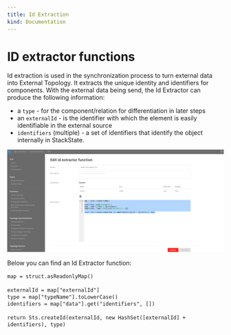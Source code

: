 ```yaml
---
title: Id Extraction
kind: Documentation
---
```


# ID extractor functions

Id extraction is used in the synchronization process to turn external data into External Topology. It extracts the unique identity and identifiers for components. With the external data being send, the Id Extractor can produce the following information:

* a `type` - for the component/relation for differentiation in later steps
* an `externalId` - is the identifier with which the element is easily identifiable in the external source
* `identifiers` \(multiple\) - a set of identifiers that identify the object internally in StackState.

![Id extractor](../../../.gitbook/assets/idextractor.png)

Below you can find an Id Extractor function:

```text
map = struct.asReadonlyMap()

externalId = map["externalId"]
type = map["typeName"].toLowerCase()
identifiers = map["data"].get("identifiers", [])

return Sts.createId(externalId, new HashSet([externalId] + identifiers), type)
```

